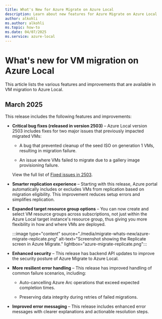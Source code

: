 ```yaml
---
title: What's New for Azure Migrate on Azure Local
description: Learn about new features for Azure Migrate on Azure Local.
author: alkohli
ms.author: alkohli
ms.topic: how-to
ms.date: 04/07/2025
ms.service: azure-local
---
```


# What's new for VM migration on Azure Local

This article lists the various features and improvements that are available in VM migration to Azure Local.

## March 2025

This release includes the following features and improvements:

- **Critical bug fixes (released in version 2503)** – Azure Local version 2503 includes fixes for two major issues that previously impacted migrated VMs:

    - A bug that prevented cleanup of the seed ISO on generation 1 VMs, resulting in migration failure.

    - An issue where VMs failed to migrate due to a gallery image provisioning failure.

    View the full list of [Fixed issues in 2503](../known-issues.md).

- **Smarter replication experience** – Starting with this release, Azure portal automatically includes or excludes VMs from replication based on migration eligibility. This improvement reduces setup errors and simplifies replication.

- **Expanded target resource group options** – You can now create and select VM resource groups across subscriptions, not just within the Azure Local target instance's resource group, thus giving you more flexibility in how and where VMs are deployed.

    :::image type="content" source="./media/migrate-whats-new/azure-migrate-replicate.png" alt-text="Screenshot showing the Replicate screen in Azure Migrate." lightbox="azure-migrate-replicate.png":::

- **Enhanced security** – This release has backend API updates to improve the security posture of Azure Migrate to Azure Local.

- **More resilient error handling** – This release has improved handling of common failure scenarios, including:

    - Auto-cancelling Azure Arc operations that exceed expected completion times.

    - Preserving data integrity during retries of failed migrations.

- **Improved error messaging** – This release includes enhanced error messages with clearer explanations and actionable resolution steps.
